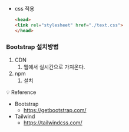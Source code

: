 - css 적용
    
    ```html
    <head>
    <link rel="stylesheet" href="./text.css">
    </head>
    ```
    

### Bootstrap 설치방법

1. CDN
    1. 웹에서 실시간으로 가져온다.
2. npm
    1. 설치

<aside>
💡 Reference

</aside>

- Bootstrap
    - https://getbootstrap.com/
- Tailwind
    - https://tailwindcss.com/